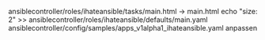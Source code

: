 ansiblecontroller/roles/ihateansible/tasks/main.html -> main.html
echo "size: 2" >> ansiblecontroller/roles/ihateansible/defaults/main.yaml
ansiblecontroller/config/samples/apps_v1alpha1_ihateansible.yaml anpassen
